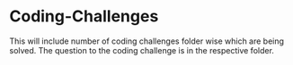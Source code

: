 # Coding-Challenges
This will include number of coding challenges folder wise which are being solved. The question to the coding challenge is in the respective folder.
